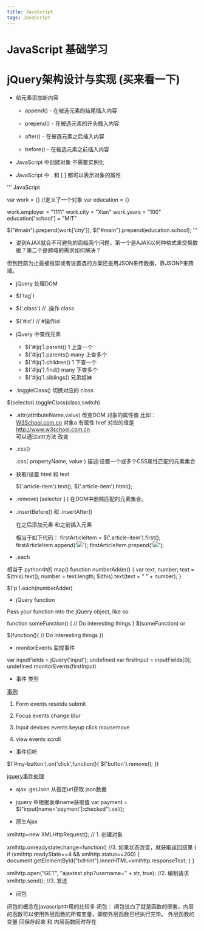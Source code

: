 ```yaml
---
title: JavaScript
tags: JavaScript
---
```


# JavaScript 基础学习

# jQuery架构设计与实现 (买来看一下)

+ 给元素添加新内容

    - append() - 在被选元素的结尾插入内容

    - prepend() - 在被选元素的开头插入内容

    - after() - 在被选元素之后插入内容

    - before() - 在被选元素之前插入内容
    

+ JavaScript 中创建对象 不需要实例化

+ JavaScript 中 .  和 [ ] 都可以表示对象的属性

''' JavaScript

var work = {}    //定义了一个对象
var education = {}


work.employer = "1111"
work.city = "Xian"
work.years = "100"
education['school'] = "MIT"

$("#main").prepend(work['city']);
$("#main").prepend(education.school);
’‘’

+ 说到AJAX就会不可避免的面临两个问题，第一个是AJAX以何种格式来交换数据？第二个是跨域的需求如何解决？

但到目前为止最被推崇或者说首选的方案还是用JSON来传数据，靠JSONP来跨域。

+ jQuery 处理DOM 

 - $('tag')

 - $('.class')   // .操作 class

  - $('#id')    // #操作id

  + jQuery 中查找元素

    - $('#ljq').parent()     1      上查一个
    - $('#ljq').parents()     many   上查多个
    - $('#ljq').children()     1   下查一个
    - $('#ljq').find()     many   下查多个
    - $('#ljq').siblings()  兄弟姐妹

+ .toggleClass()  切换对应的 class

$(selector).toggleClass(class,switch)

+ .attr(attributeName,value)
  改变DOM 对象的属性值  比如：<a href="http://www.w3school.com.cn" id="w3s">W3School.com.cn</a>
  对象a 有属性 href 对应的值是 http://www.w3school.com.cn  
  可以通过attr方法 改变

+ .css()

    .css( propertyName, value )
    描述:设置一个或多个CSS属性匹配的元素集合

+ 获取/设置 html 和 text

    $('.article-item').text();
    $('.article-item').html();

+ .remove( [selector ] )
在DOM中删除匹配的元素集合。

+ .insertBefore() 和 .insertAfter()

  在之后添加元素 和之前插入元素

  相当于如下代码：
    firstArticleItem = $('.article-item').first();
    firstArticleItem.append('<img src="http://placepuppy.it/200/300">');
    firstArticleItem.prepend('<img src="http://placepuppy.it/200/300">');

+ .each

相当于 python中的 map()
function numberAdder() {
    var text, number;
    text = $(this).text();
    number = text.length;
    $(this).text(text + " " + number);
}

$('p').each(numberAdder)

+ jQuery function

Pass your function into the jQuery object, like so:

function someFunction() {
    // Do interesting things
}
$(someFunction)
or

$(function(){
    // Do interesting things
})

+ monitorEvents 监控事件

var inputFields = jQuery('input');
undefined
var firstInput = inputFields[0];
undefined
monitorEvents(firstInput)

+ 事件 类型
 
 [事例](https://developer.mozilla.org/en-US/docs/Web/Events)
 1. Form events
    resetdu
    submit

 2. Focus events
    change
    blur

 3. Input devices events
 keyup
 click
 mousemove


 4. view events
 scroll

 + 事件侦听

 $('#my-button').on('click',function(){
     $('button').remove();
 })

 [jquery事件处理](http://api.jquery.com/category/events/)

+ ajax .getJson 从指定url获取 json数据

+ jquery 中根据表单name获取值
var payment = $("input[name='payment']:checked").val();

+ 原生Ajax 

xmlhttp=new XMLHttpRequest();   // 1. 创建对象

xmlhttp.onreadystatechange=function() //3. 如果状态改变，就获取返回结果
  {
  if (xmlhttp.readyState==4 && xmlhttp.status==200)
    {
    document.getElementById("txtHint").innerHTML=xmlhttp.responseText;
    }
  }
  
xmlhttp.open("GET", "ajaxtest.php?username=" + str, true); //2. 编制请求
xmlhttp.send(); //3. 发送

+ 闭包

闭包的概念在javascript中用的比较多 
闭包： 闭包说白了就是函数的嵌套，内层的函数可以使用外层函数的所有变量，即使外层函数已经执行完毕。
      外层函数的变量 回保存起来 和 内层函数同时存在